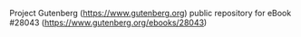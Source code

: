 Project Gutenberg (https://www.gutenberg.org) public repository for eBook #28043 (https://www.gutenberg.org/ebooks/28043)
